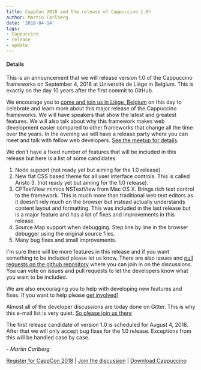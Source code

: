 ```yaml
---
title: CappCon 2018 and the release of Cappuccino 1.0!
author: Martin Carlberg 
date: '2018-04-14'
tags:
- Cappuccino
- release
- update
---
```



#### Details

This is an announcement that we will release version 1.0 of the Cappuccino frameworks on September 4, 2018 at Université de Liège in Belgium. This is exactly on the day 10 years after the first commit to GitHub.

We encourage you to [come and join us in Liège, Belgium](https://www.meetup.com/CappCon/events/248886408/) on this day to celebrate and learn more about this major release of the Cappuccino frameworks. We will have speakers that show the latest and greatest features. We will also talk about why this framework makes web development easier compared to other frameworks that change all the time over the years. In the evening we will have a release party where you can meet and talk with fellow web developers. [See the meetup for details](https://www.meetup.com/CappCon/events/248886408).

We don't have a fixed number of features that will be included in this release but here is a list of some candidates:

1. Node support (not ready yet but aiming for the 1.0 release).
2. New flat CSS based theme for all user interface controls. This is called Aristo 3. (not ready yet but aiming for the 1.0 release).
3. CPTextView mimics NSTextView from Mac OS X. Brings rich text control to the framework. This is much more than traditional web text editors as it doesn’t rely much on the browser but instead actually understands content layout and formatting. This was included in the last release but is a major feature and has a lot of fixes and improvements in this release.
4. Source Map support when debugging. Step line by line in the browser debugger using the original source files.
5. Many bug fixes and small improvements.

I'm sure there will be more features in this release and if you want something to be included please let us know. There are also issues and [pull requests on the github repository](https://github.com/cappuccino/cappuccino) where you can join in on the discussions. You can vote on issues and pull requests to let the developers know what you want to be included.

We are also encouraging you to help with developing new features and fixes. If you want to help please [get involved!](http://cappuccino-project.org/contribute.html)

Almost all of the developer discussions are today done on Gitter. This is why this e-mail list is very quiet. [So please join us there](https://gitter.im/cappuccino/cappuccino)

The first release candidate of version 1.0 is scheduled for August 4, 2018. After that we will only accept bug fixes for the 1.0 release. Exceptions from this will be handled case by case.


_- Martin Carlberg_

[Register for CappCon 2018](https://www.meetup.com/CappCon/events/248886408) | [Join the discussion](https://gitter.im/cappuccino/cappuccino) | [Download Cappuccino](/downloads.html)
